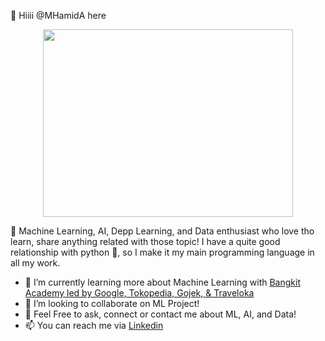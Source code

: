 👋 Hiiii @MHamidA here

<p align="center">
  <img src="https://user-images.githubusercontent.com/99332005/167875149-51469304-1b84-4732-af87-45858c250ff2.gif" width="400" height="300"/>
</p>

👀 Machine Learning, AI, Depp Learning, and Data enthusiast who love tho learn, share anything related with those topic! I have a quite good relationship with python 🐍, so I make it my main programming language in all my work.

- 🌱 I’m currently learning more about Machine Learning with [Bangkit Academy led by Google, Tokopedia, Gojek, & Traveloka](https://www.linkedin.com/company/bangkit-academy/mycompany/)
- 💞️ I’m looking to collaborate on ML Project!
- :thought_balloon: Feel Free to ask, connect or contact me about ML, AI, and Data!
- 📫 You can reach me via [Linkedin](https://www.linkedin.com/in/mhamidasn/)


<!---
MHamidA/MHamidA is a ✨ special ✨ repository because its `README.md` (this file) appears on your GitHub profile.
You can click the Preview link to take a look at your changes.
--->
